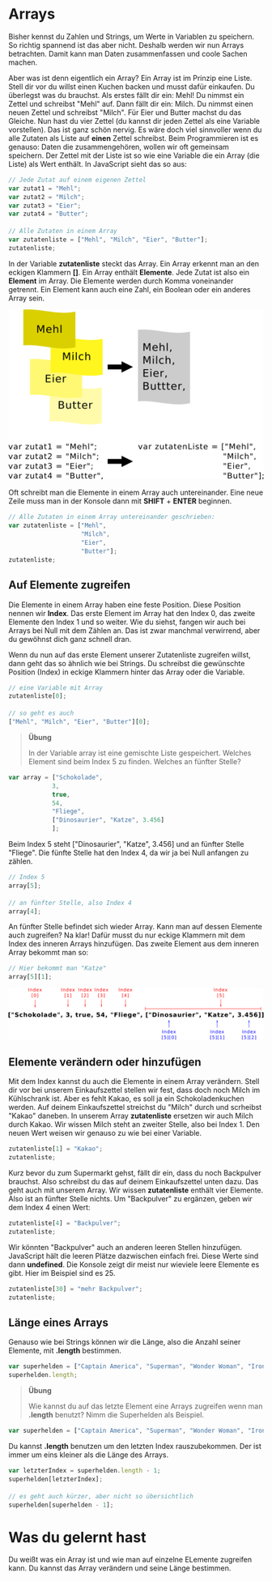 # Arrays

Bisher kennst du Zahlen und Strings, um Werte in Variablen zu speichern. So richtig spannend ist das aber nicht. Deshalb werden wir nun Arrays betrachten. Damit kann man Daten zusammenfassen und coole Sachen machen.

Aber was ist denn eigentlich ein Array? Ein Array ist im Prinzip eine Liste.
Stell dir vor du willst einen Kuchen backen und musst dafür einkaufen. Du überlegst was du brauchst. Als erstes fällt dir ein: Mehl! Du nimmst ein Zettel und schreibst "Mehl" auf. Dann fällt dir ein: Milch. Du nimmst einen neuen Zettel und schreibst "Milch". Für Eier und Butter machst du das Gleiche. Nun hast du vier Zettel (du kannst dir jeden Zettel als eine Variable vorstellen). Das ist ganz schön nervig. Es wäre doch viel sinnvoller wenn du alle Zutaten als Liste auf **einen** Zettel schreibst. Beim Programmieren ist es genauso: Daten die zusammengehören, wollen wir oft gemeinsam speichern. Der Zettel mit der Liste ist so wie eine Variable die ein Array (die Liste) als Wert enthält. In JavaScript sieht das so aus:

```javascript
// Jede Zutat auf einem eigenen Zettel
var zutat1 = "Mehl";
var zutat2 = "Milch";
var zutat3 = "Eier";
var zutat4 = "Butter";

// Alle Zutaten in einem Array
var zutatenliste = ["Mehl", "Milch", "Eier", "Butter"];
zutatenliste;
```

In der Variable __zutatenliste__ steckt das Array. Ein Array erkennt man an den eckigen Klammern **[]**. Ein Array enthält **Elemente**. Jede Zutat ist also ein **Element** im Array. Die Elemente werden durch Komma voneinander getrennt. Ein Element kann auch eine Zahl, ein Boolean oder ein anderes Array sein.

![](01_05-arrays-create.png)


Oft schreibt man die Elemente in einem Array auch untereinander. Eine neue Zeile muss man in der Konsole dann mit **SHIFT** + **ENTER** beginnen.

```javascript
// Alle Zutaten in einem Array untereinander geschrieben:
var zutatenliste = ["Mehl",
                    "Milch",
                    "Eier",
                    "Butter"];
zutatenliste;
```

## Auf Elemente zugreifen

Die Elemente in einem Array haben eine feste Position. Diese Position nennen wir **Index**. Das erste Element im Array hat den Index 0, das zweite Elemente den Index 1 und so weiter. Wie du siehst, fangen wir auch bei Arrays bei Null mit dem Zählen an. Das ist zwar manchmal verwirrend, aber du gewöhnst dich ganz schnell dran.

Wenn du nun auf das erste Element unserer Zutatenliste zugreifen willst, dann geht das so ähnlich wie bei Strings. Du schreibst die gewünschte Position (Index) in eckige Klammern hinter das Array oder die Variable.

```javascript
// eine Variable mit Array
zutatenliste[0];

// so geht es auch
["Mehl", "Milch", "Eier", "Butter"][0];
```

> **Übung**
>
> In der Variable array ist eine gemischte Liste gespeichert. Welches Element sind beim Index 5 zu finden. Welches an fünfter Stelle?

```javascript
var array = ["Schokolade",
            3,
            true,
            54,
            "Fliege",
            ["Dinosaurier", "Katze", 3.456]
            ];
```

Beim Index 5 steht ["Dinosaurier", "Katze", 3.456] und an fünfter Stelle "Fliege". Die fünfte Stelle hat den Index 4, da wir ja bei Null anfangen zu zählen.

```javascript
// Index 5
array[5];

// an fünfter Stelle, also Index 4
array[4];
```

An fünfter Stelle befindet sich wieder Array. Kann man auf dessen Elemente auch zugreifen? Na klar! Dafür musst du nur eckige Klammern mit dem Index des inneren Arrays hinzufügen. Das zweite Element aus dem inneren Array bekommt man so:

```javascript
// Hier bekommt man "Katze"
array[5][1];
```

![](01_05-arrays-index.png)

## Elemente verändern oder hinzufügen

Mit dem Index kannst du auch die Elemente in einem Array verändern. Stell dir vor bei unserem Einkaufszettel stellen wir fest, dass doch noch Milch im Kühlschrank ist. Aber es fehlt Kakao, es soll ja ein Schokoladenkuchen werden. Auf deinem Einkaufszettel streichst du "Milch" durch und scrheibst "Kakao" daneben. In unserem Array __zutatenliste__ ersetzen wir auch Milch durch Kakao. Wir wissen Milch steht an zweiter Stelle, also bei Index 1. Den neuen Wert weisen wir genauso zu wie bei einer Variable.

```javascript
zutatenliste[1] = "Kakao";
zutatenliste;
```

Kurz bevor du zum Supermarkt gehst, fällt dir ein, dass du noch Backpulver brauchst. Also schreibst du das auf deinem Einkaufszettel unten dazu. Das geht auch mit unserem Array. Wir wissen __zutatenliste__ enthält vier Elemente. Also ist an fünfter Stelle nichts. Um "Backpulver" zu ergänzen, geben wir dem Index 4 einen Wert:

```javascript
zutatenliste[4] = "Backpulver";
zutatenliste;
```

Wir könnten "Backpulver" auch an anderen leeren Stellen hinzufügen. JavaScript hält die leeren Plätze dazwischen einfach frei. Diese Werte sind dann **undefined**. Die Konsole zeigt dir meist nur wieviele leere Elemente es gibt. Hier im Beispiel sind es 25.

```javascript
zutatenliste[30] = "mehr Backpulver";
zutatenliste;
```

## Länge eines Arrays

Genauso wie bei Strings können wir die Länge, also die Anzahl seiner Elemente, mit **.length** bestimmen.

```javascript
var superhelden = ["Captain America", "Superman", "Wonder Woman", "Iron Man"];
superhelden.length;
```

> **Übung**
>
> Wie kannst du auf das letzte Element eine Arrays zugreifen wenn man **.length** benutzt? Nimm die Superhelden als Beispiel.

```javascript
var superhelden = ["Captain America", "Superman", "Wonder Woman", "Iron Man"];
```

Du kannst **.length** benutzen um den letzten Index rauszubekommen. Der ist immer um eins kleiner als die Länge des Arrays.

```javascript
var letzterIndex = superhelden.length - 1;
superhelden[letzterIndex];

// es geht auch kürzer, aber nicht so übersichtlich
superhelden[superhelden - 1];
```

# Was du gelernt hast

Du weißt was ein Array ist und wie man auf einzelne ELemente zugreifen kann. Du kannst das Array verändern und seine Länge bestimmen.
